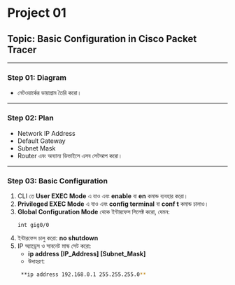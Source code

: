 # Project 01  
## Topic: Basic Configuration in Cisco Packet Tracer

---

### Step 01: Diagram  
- নেটওয়ার্কের ডায়াগ্রাম তৈরি করো।

---

### Step 02: Plan  
- Network IP Address  
- Default Gateway  
- Subnet Mask  
- Router এবং অন্যান্য ডিভাইসে এসব সেটআপ করো।

---

### Step 03: Basic Configuration  

1. CLI তে **User EXEC Mode** এ যাও এবং **enable** বা **en** কমান্ড ব্যবহার করো।  
2. **Privileged EXEC Mode** এ যাও এবং **config terminal** বা **conf t** কমান্ড চালাও।  
3. **Global Configuration Mode** থেকে ইন্টারফেস সিলেক্ট করো, যেমন:  
   ```bashjj
   int gig0/0
4. ইন্টারফেস চালু করো:
    **no shutdown**
5. IP অ্যাড্রেস ও সাবনেট মাস্ক সেট করো:
    - **ip address [IP_Address] [Subnet_Mask]**
    - উদাহরণ:
    ```bash 
     **ip address 192.168.0.1 255.255.255.0**
